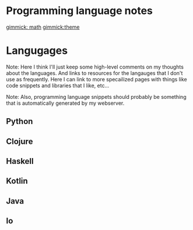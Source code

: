 Programming language notes
==========================

[gimmick: math]()
[gimmick:theme](flatly)

Langugages
=========

Note: Here I think I'll just keep some high-level comments on my thoughts about the languages. And links to resources for the langauges that I don't use as frequently. Here I can link to more specailized pages with things like code snippets and libraries that I like, etc...

Note: Also, programming language snippets should probably be something that is automatically generated
by my webserver.

Python
------



Clojure
-------



Haskell
-------



Kotlin
------



Java
----



Io
--


